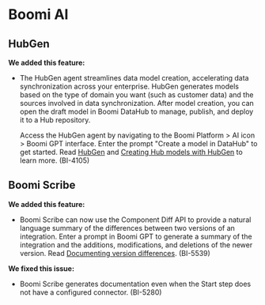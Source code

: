 #  Boomi AI

<head>
  <meta name="guidename" content="Release Notes"/>
  <meta name="context" content="GUID-493136ce-ba65-4bf8-aca6-5e0a8f277f1f"/>
</head>

## HubGen

**We added this feature:**

- The HubGen agent streamlines data model creation, accelerating data synchronization across your enterprise. HubGen generates models based on the type of domain you want (such as customer data) and the sources involved in data synchronization. After model creation, you can open the draft model in Boomi DataHub to manage, publish, and deploy it to a Hub repository.

  Access the HubGen agent by navigating to the Boomi Platform > AI icon > Boomi GPT interface. Enter the prompt "Create a model in DataHub" to get started. Read [HubGen](/docs/Atomsphere/Platform/atm-BoomiAI_Boomi_HubGen.md) and [Creating Hub models with HubGen](/docs/Atomsphere/Platform/atm-BoomiAI_Create_hub_models.md) to learn more. (BI-4105)

## Boomi Scribe

**We added this feature:**

- Boomi Scribe can now use the Component Diff API to provide a natural language summary of the differences between two versions of an integration. Enter a prompt in Boomi GPT to generate a summary of the integration and the additions, modifications, and deletions of the newer version. Read [Documenting version differences](/docs/Atomsphere/Platform/atm-BoomiAI_Documenting_version_differences.md). (BI-5539)

**We fixed this issue:**

- Boomi Scribe generates documentation even when the Start step does not have a configured connector. (BI-5280)
